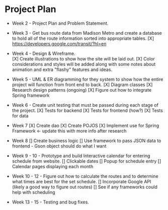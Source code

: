 # Project Plan

* Week 2 - Project Plan and Problem Statement.

* Week 3 - Get bus route data from Madison Metro and create a database to hold all of the route information sorted into appropriate tables.
	[X] https://developers.google.com/transit/?hl=en

* Week 4 - Design & Wireframe.  
	[X] Create illustrations to show how the site will be laid out.
	[X] Color considerations and styles will be added along with some notes about animation and extra "flashy" features and ideas.

* Week 5 - UML & ER diagramming for they system to show how the entire project will function from front end to back.
	[X] Diagram classes
	[X] Research design patterns (ongoing)
	[X] Figure out how to integrate Spring framework

* Week 6 - Create unit testing that must be passed during each stage of the project.
	[X] Tests for backend
	[X] Tests for frontend (how?)
	[X] Tests for data
	
* Week 7
    [X] Create dao
    [X] Create POJOS
    [X] Implement use for Spring Framework <- update this with more info after research
    
* Week 8
    [] Create business logic
    [] Use framework to pass JSON data to frontend - Gson object should do what I want

* Week 9 - 10 - Prototype and build Interactive calendar for entering schedule from website.
	[] Clickable dates
	[] Popup for schedule entry
	[] Calendar pages displaying each month

* Week 10 - 12 - Figure out how to calculate the routes and to determine what times are best for the set schedule.
	[] Incorporate Google API (likely a good way to figure out routes)
	[] See if any frameworks could help with scheduling

* Week 13 - 15 - Testing and bug fixes.